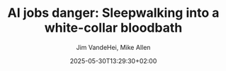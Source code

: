 ---
layout: post
title: "AI jobs danger: Sleepwalking into a white-collar bloodbath"
link: https://www.axios.com/2025/05/28/ai-jobs-white-collar-unemployment-anthropic
author: "Jim VandeHei, Mike Allen"
published_date: "28/05/2025"
description: "Dans une interview sans détour, Dario Amodei, PDG d’Anthropic — l’un des leaders mondiaux de l’intelligence artificielle — alerte sur l’impact imminent de l’IA sur l’emploi. Selon lui, l’IA pourrait éliminer jusqu’à la moitié des postes de bureau débutants et faire grimper le taux de chômage entre 10 et 20 % d’ici un à cinq ans. Amodei appelle les entreprises technologiques et les gouvernements à cesser d’édulcorer la réalité : les secteurs comme la finance, le droit, le conseil ou encore la tech pourraient être durement frappés, en particulier pour les jeunes actifs."
language: "en"
categories: "Liens"
tags: "ia travail"
og-tags: "ia travail"
date: "2025-05-30T13:29:30+02:00"
permalink: /:categories/:year/:month/:day/:title/
---